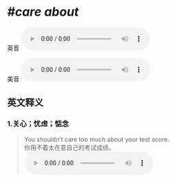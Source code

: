 # ***\#care about*** 
英音
<audio src="./media/care about1.aac" controls="controls"></audio>

美音
<audio src="./media/care about2.aac" controls="controls"></audio>



  

英文释义
---
### 1.**关心；忧虑；惦念**  

 > You shouldn’t care too much about your test score.  
 > 你用不着太在意自己的考试成绩。    
<audio src="./media/P72 care about sth.aac" controls="controls"></audio>


